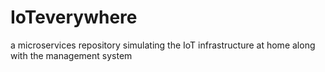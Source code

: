 # IoTeverywhere
a microservices repository simulating the IoT infrastructure at home along with the management system
